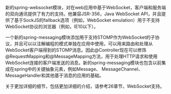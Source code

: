 新的spring-websocket模块，对在web应用中基于WebSocket，客户端和服务端的双向通讯提供了有力的支持。他兼容JSR-356，Java WebSocket API，并且提供了基于SockJS的fallback选项（例如，WebSocket emulation）用于不支持WebSocket协议的浏览器（例如，IE10以下）。

一个新的spring-messaging模块添加用于支持STOMP作为WebSocket的子协议，并且可以以注解编程的模式单独在应用中使用，可以用来路由和处理从WebSocket客户端得到的STOMP消息。因此@Controller现在可以修饰@RequestMapping和@MessageMapping方法，用于处理HTTP请求和使用WebSocket连接的客户端发送的消息。新的spring-messaging模块也包含以前集成在spring中的关键抽象元素，例如Message、 MessageChannel、MessageHandler和其他基于消息的应用的基础。

关于更加详细的细节，包括更加详细的介绍，请参考26章节，WebSocket支持。
